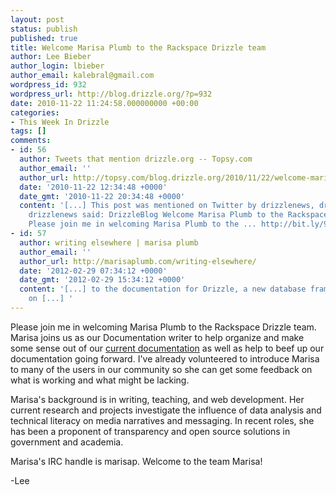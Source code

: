 ```yaml
---
layout: post
status: publish
published: true
title: Welcome Marisa Plumb to the Rackspace Drizzle team
author: Lee Bieber
author_login: lbieber
author_email: kalebral@gmail.com
wordpress_id: 932
wordpress_url: http://blog.drizzle.org/?p=932
date: 2010-11-22 11:24:58.000000000 +00:00
categories:
- This Week In Drizzle
tags: []
comments:
- id: 56
  author: Tweets that mention drizzle.org -- Topsy.com
  author_email: ''
  author_url: http://topsy.com/blog.drizzle.org/2010/11/22/welcome-marisa-plumb-to-the-rackspace-drizzle-team/?utm_source=pingback&amp;utm_campaign=L2
  date: '2010-11-22 12:34:48 +0000'
  date_gmt: '2010-11-22 20:34:48 +0000'
  content: '[...] This post was mentioned on Twitter by drizzlenews, drizzlenews.
    drizzlenews said: DrizzleBlog Welcome Marisa Plumb to the Rackspace Drizzle team:
    Please join me in welcoming Marisa Plumb to the ... http://bit.ly/9nkrcL [...] '
- id: 57
  author: writing elsewhere | marisa plumb
  author_email: ''
  author_url: http://marisaplumb.com/writing-elsewhere/
  date: '2012-02-29 07:34:12 +0000'
  date_gmt: '2012-02-29 15:34:12 +0000'
  content: '[...] to the documentation for Drizzle, a new database framework based
    on [...] '
---
```

Please join me in welcoming Marisa Plumb to the Rackspace Drizzle team. Marisa joins us as our Documentation writer to help organize and make some sense out of our <a href="http://docs.drizzle.org" target = "_blank">current documentation</a> as well as help to beef up our documentation going forward. I've already volunteered to introduce Marisa to many of the users in our community so she can get some feedback on what is working and what might be lacking. 

Marisa's background is in writing, teaching, and web development. Her current research and projects investigate the influence of data analysis and technical literacy on media narratives and messaging. In recent roles, she has been a proponent of transparency and open source solutions in government and academia.

Marisa's IRC handle is marisap. Welcome to the team Marisa!

-Lee
